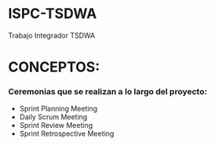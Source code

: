 # ISPC-TSDWA
Trabajo Integrador TSDWA

# CONCEPTOS:
### Ceremonias que se realizan a lo largo del proyecto:
- Sprint Planning Meeting
- Daily Scrum Meeting
- Sprint Review Meeting
- Sprint Retrospective Meeting
